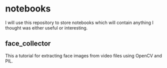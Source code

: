# notebooks
I will use this repository to store notebooks which will contain anything I thought was either useful or interesting.

## face_collector

This a tutorial for extracting face images from video files using OpenCV and PIL.
